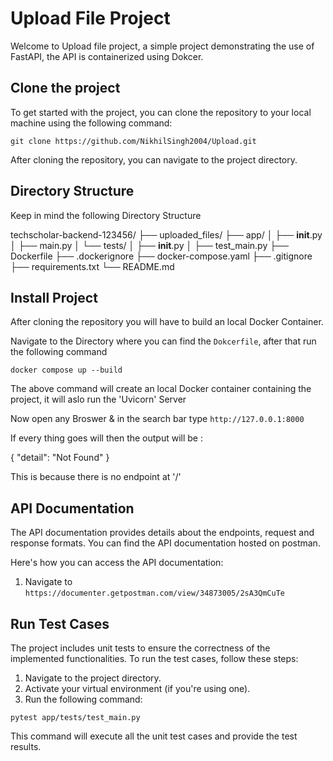 # Upload File Project

Welcome to Upload file project, a simple project demonstrating the use of FastAPI, the API is containerized using Dokcer.

## Clone the project

To get started with the project, you can clone the repository to your local machine using the following command:

`git clone https://github.com/NikhilSingh2004/Upload.git`

After cloning the repository, you can navigate to the project directory.

## Directory Structure 

Keep in mind the following Directory Structure

techscholar-backend-123456/
├── uploaded_files/
├── app/
│   ├── __init__.py
│   ├── main.py
│   └── tests/
│       ├── __init__.py
│       ├── test_main.py
├── Dockerfile
├── .dockerignore
├── docker-compose.yaml
├── .gitignore
├── requirements.txt
└── README.md

## Install Project

After cloning the repository you will have to build an local Docker Container.

Navigate to the Directory where you can find the `Dokcerfile`, after that run the following command

`docker compose up --build`

The above command will create an local Docker container containing the project, it will aslo run the 'Uvicorn' Server

Now open any Broswer & in the search bar type `http://127.0.0.1:8000`

If every thing goes will then the output will be :

{
  "detail": "Not Found"
}

This is because there is no endpoint at '/'

## API Documentation

The API documentation provides details about the endpoints, request and response formats. You can find the API documentation hosted on postman.

Here's how you can access the API documentation:

1. Navigate to `https://documenter.getpostman.com/view/34873005/2sA3QmCuTe`

## Run Test Cases

The project includes unit tests to ensure the correctness of the implemented functionalities. To run the test cases, follow these steps:

1. Navigate to the project directory.
2. Activate your virtual environment (if you're using one).
3. Run the following command:

`pytest app/tests/test_main.py `

This command will execute all the unit test cases and provide the test results.
